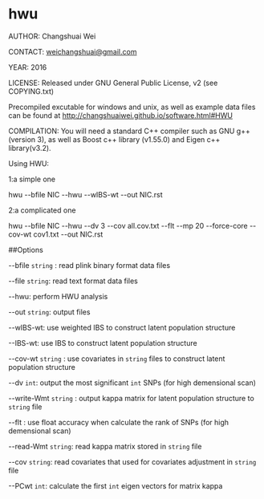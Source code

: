 # hwu

AUTHOR: Changshuai Wei

CONTACT: weichangshuai@gmail.com	

YEAR: 2016

LICENSE: Released under GNU General Public License, v2 (see
COPYING.txt)

Precompiled excutable for windows and unix, as well as example data files can be found at http://changshuaiwei.github.io/software.html#HWU

COMPILATION: You will need a standard C++ compiler such as GNU g++  (version 3), as well as Boost c++ library (v1.55.0) and Eigen c++ library(v3.2).


Using HWU:

1:a simple one

hwu --bfile NIC --hwu --wIBS-wt --out NIC.rst

2:a complicated one

hwu --bfile NIC --hwu --dv 3 --cov all.cov.txt --flt --mp 20 --force-core  --cov-wt cov1.txt --out NIC.rst

##Options

--bfile `string` : read plink binary format data files

--file `string`: read text format data files

--hwu: perform HWU analysis

--out `string`: output files

--wIBS-wt: use weighted IBS to construct latent population structure

--IBS-wt: use IBS to construct latent population structure

--cov-wt `string` : use covariates in `string` files to construct latent population structure

--dv `int`: output the most significant `int` SNPs (for high demensional scan)

--write-Wmt `string` : output kappa matrix for latent population structure to `string` file

--flt : use float accuracy when calculate the rank of SNPs (for high demensional scan)

--read-Wmt `string`: read kappa matrix stored in `string` file

--cov `string`: read covariates that used for covariates adjustment in `string` file

--PCwt `int`: calculate the first `int` eigen vectors for matrix kappa

